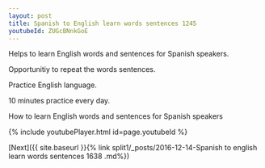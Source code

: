 ```yaml
---
layout: post
title: Spanish to English learn words sentences 1245 
youtubeId: ZUGcBNnkGoE
---
```

 
 
Helps to learn English words and sentences for Spanish speakers.

Opportunitiy to repeat the words sentences. 

Practice English language. 
 
10 minutes practice every day. 
 
How to learn English words and sentences for Spanish speakers 
 
{% include youtubePlayer.html id=page.youtubeId %}
 
 
[Next]({{ site.baseurl }}{% link  split1/_posts/2016-12-14-Spanish to english learn words sentences 1638 .md%})
 
